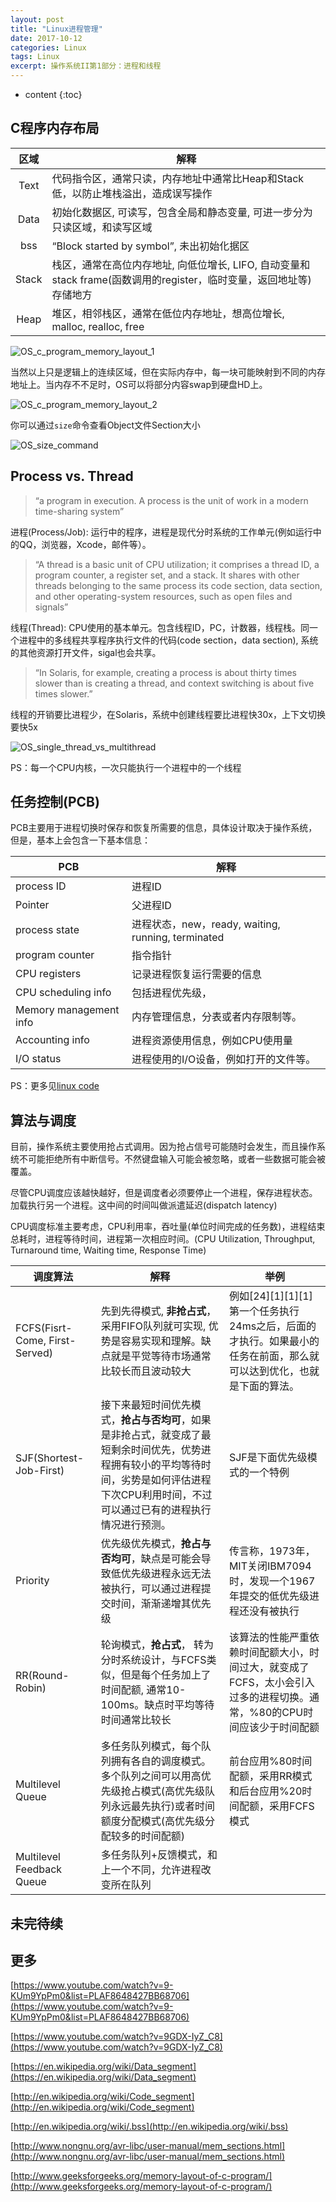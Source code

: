 ```yaml
---
layout: post
title: "Linux进程管理"
date: 2017-10-12
categories: Linux
tags: Linux
excerpt: 操作系统II第1部分：进程和线程
---
```


* content
{:toc}

## C程序内存布局

  区域  | 解释 |
:----: | ---- |
Text | 代码指令区，通常只读，内存地址中通常比Heap和Stack低，以防止堆栈溢出，造成误写操作|
Data | 初始化数据区, 可读写，包含全局和静态变量, 可进一步分为只读区域，和读写区域
bss | “Block started by symbol”, 未出初始化据区
Stack | 栈区，通常在高位内存地址, 向低位增长, LIFO, 自动变量和stack frame(函数调用的register，临时变量，返回地址等)存储地方
Heap | 堆区，相邻栈区，通常在低位内存地址，想高位增长, malloc, realloc, free

![OS_c_program_memory_layout_1]({{site.static}}/images/OS_c_program_memory_layout_1.png)

当然以上只是逻辑上的连续区域，但在实际内存中，每一块可能映射到不同的内存地址上。当内存不不足时，OS可以将部分内容swap到硬盘HD上。

![OS_c_program_memory_layout_2]({{site.static}}/images/OS_c_program_memory_layout_2.png)

你可以通过```size```命令查看Object文件Section大小

![OS_size_command]({{site.static}}/images/OS_size_command.png)

## Process vs. Thread

> “a program in execution. A process is the unit of work in a modern time-sharing system”

进程(Process/Job): 运行中的程序，进程是现代分时系统的工作单元(例如运行中的QQ，浏览器，Xcode，邮件等）。

> “A thread is a basic unit of CPU utilization; it comprises a thread ID, a program counter, a register set, and a stack. It shares with other threads belonging to the same process its code section, data section, and other operating-system resources, such as open files and signals”

线程(Thread): CPU使用的基本单元。包含线程ID，PC，计数器，线程栈。同一个进程中的多线程共享程序执行文件的代码(code section，data section), 系统的其他资源打开文件，sigal也会共享。

> “In Solaris, for example, creating a process is about thirty times slower than is creating a thread, and context switching is about five times slower.”

线程的开销要比进程少，在Solaris，系统中创建线程要比进程快30x，上下文切换要快5x

![OS_single_thread_vs_multithread]({{site.static}}/images/OS_single_thread_vs_multithread.png)

PS：每一个CPU内核，一次只能执行一个进程中的一个线程

## 任务控制(PCB)

PCB主要用于进程切换时保存和恢复所需要的信息，具体设计取决于操作系统，但是，基本上会包含一下基本信息：

PCB|解释|
---|---|
process ID | 进程ID
Pointer | 父进程ID
process state| 进程状态，new，ready, waiting, running, terminated
program counter| 指令指针
CPU registers| 记录进程恢复运行需要的信息
CPU scheduling info| 包括进程优先级，
Memory management info | 内存管理信息，分表或者内存限制等。
Accounting info| 进程资源使用信息，例如CPU使用量
I/O status| 进程使用的I/O设备，例如打开的文件等。

PS：更多见[linux code](https://github.com/torvalds/linux/blob/368f89984bb971b9f8b69eeb85ab19a89f985809/include/linux/sched.h#L518-L1115)

## 算法与调度

目前，操作系统主要使用抢占式调用。因为抢占信号可能随时会发生，而且操作系统不可能拒绝所有中断信号。不然键盘输入可能会被忽略，或者一些数据可能会被覆盖。

尽管CPU调度应该越快越好，但是调度者必须要停止一个进程，保存进程状态。加载执行另一个进程。这中间的时间叫做派遣延迟(dispatch latency)

CPU调度标准主要考虑，CPU利用率，吞吐量(单位时间完成的任务数)，进程结束总耗时，进程等待时间，进程第一次相应时间。(CPU Utilization, Throughput, Turnaround time, Waiting time, Response Time)

调度算法|解释|举例|
------|----|---|
FCFS(Fisrt-Come, First-Served)| 先到先得模式, **非抢占式**，采用FIFO队列就可实现, 优势是容易实现和理解。缺点就是平觉等待市场通常比较长而且波动较大| 例如[24][1][1][1]第一个任务执行24ms之后，后面的才执行。如果最小的任务在前面，那么就可以达到优化，也就是下面的算法。
SJF(Shortest-Job-First) | 接下来最短时间优先模式，**抢占与否均可**，如果是非抢占式，就变成了最短剩余时间优先，优势进程拥有较小的平均等待时间，劣势是如何评估进程下次CPU利用时间，不过可以通过已有的进程执行情况进行预测。| SJF是下面优先级模式的一个特例 |
Priority| 优先级优先模式，**抢占与否均可**，缺点是可能会导致低优先级进程永远无法被执行，可以通过进程提交时间，渐渐递增其优先级 | 传言称，1973年，MIT关闭IBM7094时，发现一个1967年提交的低优先级进程还没有被执行 |
RR(Round-Robin)| 轮询模式，**抢占式**， 转为分时系统设计，与FCFS类似，但是每个任务加上了时间配额, 通常10-100ms。缺点时平均等待时间通常比较长| 该算法的性能严重依赖时间配额大小，时间过大，就变成了FCFS，太小会引入过多的进程切换。通常，%80的CPU时间应该少于时间配额|
Multilevel Queue| 多任务队列模式，每个队列拥有各自的调度模式。多个队列之间可以用高优先级抢占模式(高优先级队列永远最先执行)或者时间额度分配模式(高优先级分配较多的时间配额)| 前台应用%80时间配额，采用RR模式和后台应用%20时间配额，采用FCFS模式
Multilevel Feedback Queue| 多任务队列+反馈模式，和上一个不同，允许进程改变所在队列

## 未完待续


## 更多

[https://www.youtube.com/watch?v=9-KUm9YpPm0&list=PLAF8648427BB68706](https://www.youtube.com/watch?v=9-KUm9YpPm0&list=PLAF8648427BB68706)

[https://www.youtube.com/watch?v=9GDX-IyZ_C8](https://www.youtube.com/watch?v=9GDX-IyZ_C8)

[https://en.wikipedia.org/wiki/Data_segment](https://en.wikipedia.org/wiki/Data_segment)

[http://en.wikipedia.org/wiki/Code_segment](http://en.wikipedia.org/wiki/Code_segment)

[http://en.wikipedia.org/wiki/.bss](http://en.wikipedia.org/wiki/.bss)

[http://www.nongnu.org/avr-libc/user-manual/mem_sections.html](http://www.nongnu.org/avr-libc/user-manual/mem_sections.html)

[http://www.geeksforgeeks.org/memory-layout-of-c-program/](http://www.geeksforgeeks.org/memory-layout-of-c-program/)

